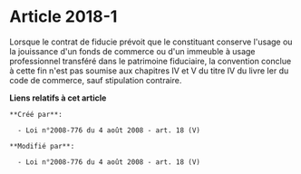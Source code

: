 # Article 2018-1

Lorsque le contrat de fiducie prévoit que le constituant conserve l'usage ou la jouissance d'un fonds de commerce ou d'un
immeuble à usage professionnel transféré dans le patrimoine fiduciaire, la convention conclue à cette fin n'est pas soumise
aux chapitres IV et V du titre IV du livre Ier du code de commerce, sauf stipulation contraire.

**Liens relatifs à cet article**

	**Créé par**:

	  - Loi n°2008-776 du 4 août 2008 - art. 18 (V)

	**Modifié par**:

	  - Loi n°2008-776 du 4 août 2008 - art. 18 (V)
